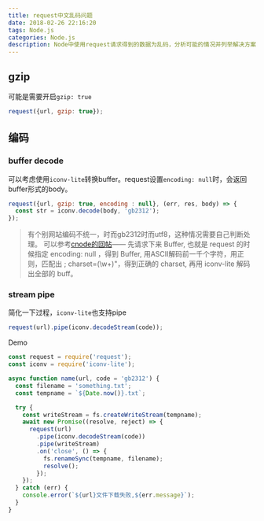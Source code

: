 ```yaml
---
title: request中文乱码问题
date: 2018-02-26 22:16:20
tags: Node.js
categories: Node.js
description: Node中使用request请求得到的数据为乱码，分析可能的情况并列举解决方案。
---
```


## gzip
可能是需要开启`gzip: true`
```js
request({url, gzip: true});
```

## 编码

### buffer decode
可以考虑使用`iconv-lite`转换buffer。request设置`encoding: null`时，会返回buffer形式的body。

```js
request({url, gzip: true, encoding : null}, (err, res, body) => {
  const str = iconv.decode(body, 'gb2312');
});
```
> 有个别网站编码不统一，时而gb2312时而utf8，这种情况需要自己判断处理。
可以参考[cnode的回帖](https://cnodejs.org/topic/545de1e1a68535a174fe51b5)——
先请求下来 Buffer, 也就是 request 的时候指定 encoding: null ，得到 Buffer, 用ASCII解码前一千个字符，用正则，匹配出 ; charset=(\w+)"，得到正确的 charset, 再用 iconv-lite 解码出全部的  buff。

### stream pipe
简化一下过程，`iconv-lite`也支持pipe
```js
request(url).pipe(iconv.decodeStream(code));
```

Demo

```js
const request = require('request');
const iconv = require('iconv-lite');

async function name(url, code = 'gb2312') {
  const filename = 'something.txt';
  const tempname = `${Date.now()}.txt`;

  try {
    const writeStream = fs.createWriteStream(tempname);
    await new Promise((resolve, reject) => {
      request(url)
        .pipe(iconv.decodeStream(code))
        .pipe(writeStream)
        .on('close', () => {
          fs.renameSync(tempname, filename);
          resolve();
        });
    });
  } catch (err) {
    console.error(`${url}文件下载失败,${err.message}`);
  }
}
```